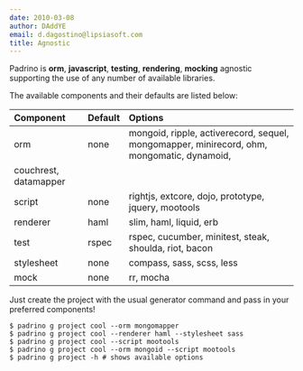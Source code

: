 ```yaml
---
date: 2010-03-08
author: DAddYE
email: d.dagostino@lipsiasoft.com
title: Agnostic
---
```


Padrino is **orm**, **javascript**, **testing**, **rendering**, **mocking** agnostic supporting the use of any number of available libraries.

The available components and their defaults are listed below:

|Component|Default|Options|
|:--------|:------|:------|
|orm|none|mongoid, ripple, activerecord, sequel, mongomapper, minirecord, ohm, mongomatic, dynamoid,
couchrest, datamapper|
|script|none|rightjs, extcore, dojo, prototype, jquery, mootools|
|renderer|haml|slim, haml, liquid, erb|
|test|rspec|rspec, cucumber, minitest, steak, shoulda, riot, bacon|
|stylesheet|none|compass, sass, scss, less|
|mock|none|rr, mocha|

Just create the project with the usual generator command and pass in your preferred components!

    $ padrino g project cool --orm mongomapper
    $ padrino g project cool --renderer haml --stylesheet sass
    $ padrino g project cool --script mootools
    $ padrino g project cool --orm mongoid --script mootools
    $ padrino g project -h # shows available options
